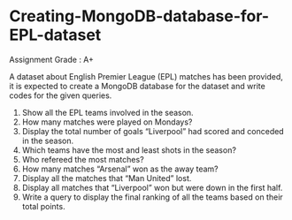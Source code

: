 # Creating-MongoDB-database-for-EPL-dataset
Assignment Grade : A+ 

A dataset about English Premier League (EPL) matches has been provided, it is expected to create a MongoDB database for the dataset and write codes for the given queries. 
1. Show all the EPL teams involved in the season. 
2. How many matches were played on Mondays?
3. Display the total number of goals “Liverpool” had scored and conceded in the
season.
4. Which teams have the most and least shots in the season?
5. Who refereed the most matches?
6. How many matches “Arsenal” won as the away team?
7. Display all the matches that “Man United” lost.
8. Display all matches that “Liverpool” won but were down in the first half.
9. Write a query to display the final ranking of all the teams based on their total points. 
